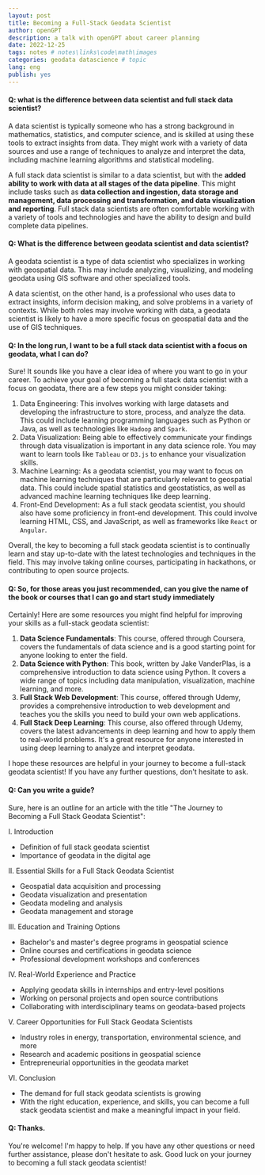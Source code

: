 ```yaml
---
layout: post
title: Becoming a Full-Stack Geodata Scientist
author: openGPT
description: a talk with openGPT about career planning
date: 2022-12-25
tags: notes # notes\links\code\math\images
categories: geodata datascience # topic
lang: eng
publish: yes
---
```


#### Q: what is the difference between data scientist and full stack data scientist?

A data scientist is typically someone who has a strong background in mathematics, statistics, and computer science, and is skilled at using these tools to extract insights from data. They might work with a variety of data sources and use a range of techniques to analyze and interpret the data, including machine learning algorithms and statistical modeling.

A full stack data scientist is similar to a data scientist, but with the **added ability to work with data at all stages of the data pipeline**. This might include tasks such as **data collection and ingestion, data storage and management, data processing and transformation, and data visualization and reporting**. Full stack data scientists are often comfortable working with a variety of tools and technologies and have the ability to design and build complete data pipelines.

#### Q: What is the difference between geodata scientist and data scientist?

A geodata scientist is a type of data scientist who specializes in working with geospatial data. This may include analyzing, visualizing, and modeling geodata using GIS software and other specialized tools. 

A data scientist, on the other hand, is a professional who uses data to extract insights, inform decision making, and solve problems in a variety of contexts. While both roles may involve working with data, a geodata scientist is likely to have a more specific focus on geospatial data and the use of GIS techniques.

#### Q: In the long run, I want to be a full stack data scientist with a focus on geodata, what I can do?

Sure! It sounds like you have a clear idea of where you want to go in your career. To achieve your goal of becoming a full stack data scientist with a focus on geodata, there are a few steps you might consider taking:

1.  Data Engineering: This involves working with large datasets and developing the infrastructure to store, process, and analyze the data. This could include learning programming languages such as Python or Java, as well as technologies like `Hadoop` and `Spark`.
2.  Data Visualization: Being able to effectively communicate your findings through data visualization is important in any data science role. You may want to learn tools like `Tableau` or `D3.js` to enhance your visualization skills.
3.  Machine Learning: As a geodata scientist, you may want to focus on machine learning techniques that are particularly relevant to geospatial data. This could include spatial statistics and geostatistics, as well as advanced machine learning techniques like deep learning.
4.  Front-End Development: As a full stack geodata scientist, you should also have some proficiency in front-end development. This could involve learning HTML, CSS, and JavaScript, as well as frameworks like `React` or `Angular`.

Overall, the key to becoming a full stack geodata scientist is to continually learn and stay up-to-date with the latest technologies and techniques in the field. This may involve taking online courses, participating in hackathons, or contributing to open source projects.


#### Q: So, for those areas you just recommended, can you give the name of the book or courses that I can go and start study immediately

Certainly! Here are some resources you might find helpful for improving your skills as a full-stack geodata scientist:

1.  **Data Science Fundamentals**: This course, offered through Coursera, covers the fundamentals of data science and is a good starting point for anyone looking to enter the field.
2.  **Data Science with Python**: This book, written by Jake VanderPlas, is a comprehensive introduction to data science using Python. It covers a wide range of topics including data manipulation, visualization, machine learning, and more.
3.  **Full Stack Web Development**: This course, offered through Udemy, provides a comprehensive introduction to web development and teaches you the skills you need to build your own web applications.
4.  **Full Stack Deep Learning**: This course, also offered through Udemy, covers the latest advancements in deep learning and how to apply them to real-world problems. It's a great resource for anyone interested in using deep learning to analyze and interpret geodata.

I hope these resources are helpful in your journey to become a full-stack geodata scientist! If you have any further questions, don't hesitate to ask.



#### Q: Can you write a guide?

Sure, here is an outline for an article with the title "The Journey to Becoming a Full Stack Geodata Scientist":

I. Introduction

- Definition of full stack geodata scientist
- Importance of geodata in the digital age

II. Essential Skills for a Full Stack Geodata Scientist

- Geospatial data acquisition and processing
- Geodata visualization and presentation
- Geodata modeling and analysis
- Geodata management and storage

III. Education and Training Options

- Bachelor's and master's degree programs in geospatial science
- Online courses and certifications in geodata science
- Professional development workshops and conferences

IV. Real-World Experience and Practice

- Applying geodata skills in internships and entry-level positions
- Working on personal projects and open source contributions
- Collaborating with interdisciplinary teams on geodata-based projects

V. Career Opportunities for Full Stack Geodata Scientists

- Industry roles in energy, transportation, environmental science, and more
- Research and academic positions in geospatial science
- Entrepreneurial opportunities in the geodata market

VI. Conclusion

- The demand for full stack geodata scientists is growing
- With the right education, experience, and skills, you can become a full stack geodata scientist and make a meaningful impact in your field.

#### Q: Thanks.

You're welcome! I'm happy to help. If you have any other questions or need further assistance, please don't hesitate to ask. Good luck on your journey to becoming a full stack geodata scientist!